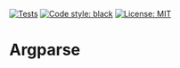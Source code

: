 [![Tests](https://github.com/Samhuw8a/Autorank-path-gen/actions/workflows/tests.yml/badge.svg)](https://github.com/Samhuw8a/Autorank-path-gen/actions/workflows/tests.yml)
<a href="https://github.com/psf/black"><img alt="Code style: black" src="https://img.shields.io/badge/code%20style-black-000000.svg"></a>
[![License: MIT](https://img.shields.io/badge/License-MIT-yellow.svg)](https://opensource.org/licenses/MIT)


# Argparse
